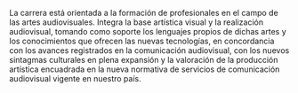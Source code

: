 ﻿La carrera está orientada a la formación de profesionales en el campo de las artes audiovisuales. Integra la base artística visual y la realización audiovisual, tomando como soporte los lenguajes propios de dichas artes y los conocimientos que ofrecen las nuevas tecnologías, en concordancia con los avances registrados en la comunicación audiovisual, con los nuevos sintagmas culturales en plena expansión y la valoración de la producción artística encuadrada en la nueva normativa de servicios de comunicación audiovisual vigente en nuestro país.
